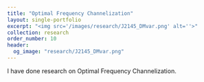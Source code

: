```yaml
---
title: "Optimal Frequency Channelization"
layout: single-portfolio
excerpt: "<img src='/images/research/J2145_DMvar.png' alt=''>"
collection: research
order_number: 10
header: 
  og_image: "research/J2145_DMvar.png"
---
```


I have done research on Optimal Frequency Channelization.
